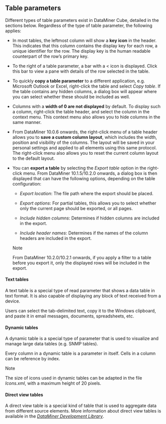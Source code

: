 ## Table parameters

Different types of table parameters exist in DataMiner Cube, detailed in the sections below. Regardless of the type of table parameter, the following applies:

- In most tables, the leftmost column will show a **key icon** in the header. This indicates that this column contains the display key for each row, a unique identifier for the row. The display key is the human readable counterpart of the row’s primary key.

- To the right of a table parameter, a bar with a \< icon is displayed. Click this bar to view a pane with details of the row selected in the table.

- To quickly **copy a table parameter** to a different application, e.g. Microsoft Outlook or Excel, right-click the table and select *Copy table*. If the table contains any hidden columns, a dialog box will appear where you can select whether these should be included as well.

- Columns with a **width of 0 are not displayed** by default. To display such a column, right-click the table header, and select the column in the context menu. This context menu also allows you to hide columns in the same manner.

- From DataMiner 10.0.6 onwards, the right-click menu of a table header allows you to **save a custom column layout**, which includes the width, position and visibility of the columns. The layout will be saved in your personal settings and applied to all elements using this same protocol. The right-click menu also allows you to reset the current column layout to the default layout.

- You can **export a table** by selecting the *Export table* option in the right-click menu. From DataMiner 10.1.5/10.2.0 onwards, a dialog box is then displayed that can have the following options, depending on the table configuration:

    - *Export location*: The file path where the export should be placed.

    - *Export options*: For partial tables, this allows you to select whether only the current page should be exported, or all pages.

    - *Include hidden columns*: Determines if hidden columns are included in the export.

    - *Include header names*: Determines if the names of the column headers are included in the export.

    > [!NOTE]
    > From DataMiner 10.2.0/10.2.1 onwards, if you apply a filter to a table before you export it, only the displayed rows will be included in the export.

#### Text tables

A text table is a special type of read parameter that shows a data table in text format. It is also capable of displaying any block of text received from a device.

Users can select the tab-delimited text, copy it to the Windows clipboard, and paste it in email messages, documents, spreadsheets, etc.

#### Dynamic tables

A dynamic table is a special type of parameter that is used to visualize and manage large data tables (e.g. SNMP tables).

Every column in a dynamic table is a parameter in itself. Cells in a column can be reference by index.

> [!NOTE]
> The size of icons used in dynamic tables can be adapted in the file *Icons.xml*, with a maximum height of 20 pixels.

#### Direct view tables

A direct view table is a special kind of table that is used to aggregate data from different source elements. More information about direct view tables is available in the *[DataMiner Development Library](https://help.dataminer.services/development/)*.
